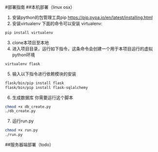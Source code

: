 #部署指南
##本机部署（linux osx）

1. 安装python的包管理工具pip
	<https://pip.pypa.io/en/latest/installing.html>
2. 安装virtualenv
下面的命令可以安装 virtualenv:
```bash
pip install virtualenv
```
3. clone本项目至本地
4. 进入项目目录，运行如下指令，这条命令会创建一个用于本项目运行的虚拟python环境
```bash
virtualenv flask
```
5. 输入以下指令进行依赖模块的安装
```bash
flask/bin/pip install flask
flask/bin/pip install flask-sqlalchemy
```
6. 生成数据库
你需要运行这个脚本
```bash
chmod +x db_create.py
./db_create.py
```
7. 运行run.py
```bash
chmod +x run.py
./run.py
```

##服务器端部署（todo）

